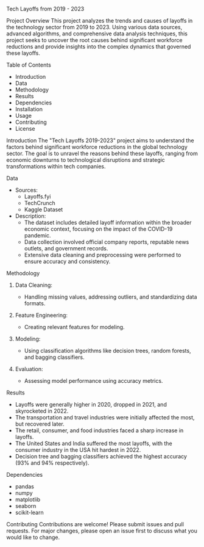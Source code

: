 Tech Layoffs from 2019 - 2023

Project Overview
This project analyzes the trends and causes of layoffs in the technology sector from 2019 to 2023. Using various data sources, advanced algorithms, and comprehensive data analysis techniques, this project seeks to uncover the root causes behind significant workforce reductions and provide insights into the complex dynamics that governed these layoffs.

Table of Contents
* Introduction
* Data
* Methodology
* Results
* Dependencies
* Installation
* Usage
* Contributing
* License

Introduction
The "Tech Layoffs 2019-2023" project aims to understand the factors behind significant workforce reductions in the global technology sector. The goal is to unravel the reasons behind these layoffs, ranging from economic downturns to technological disruptions and strategic transformations within tech companies.

Data
* Sources:
    * Layoffs.fyi
    * TechCrunch
    * Kaggle Dataset
* Description:
    * The dataset includes detailed layoff information within the broader economic context, focusing on the impact of the COVID-19 pandemic.
    * Data collection involved official company reports, reputable news outlets, and government records.
    * Extensive data cleaning and preprocessing were performed to ensure accuracy and consistency.

Methodology
1. Data Cleaning:
    * Handling missing values, addressing outliers, and standardizing data formats.
    
2. Feature Engineering:
    * Creating relevant features for modeling.
  
3. Modeling:
    * Using classification algorithms like decision trees, random forests, and bagging classifiers.
      
4. Evaluation:
    * Assessing model performance using accuracy metrics.

Results
* Layoffs were generally higher in 2020, dropped in 2021, and skyrocketed in 2022.
* The transportation and travel industries were initially affected the most, but recovered later.
* The retail, consumer, and food industries faced a sharp increase in layoffs.
* The United States and India suffered the most layoffs, with the consumer industry in the USA hit hardest in 2022.
* Decision tree and bagging classifiers achieved the highest accuracy (93% and 94% respectively).

Dependencies
* pandas
* numpy
* matplotlib
* seaborn
* scikit-learn

Contributing
Contributions are welcome! Please submit issues and pull requests. For major changes, please open an issue first to discuss what you would like to change.

